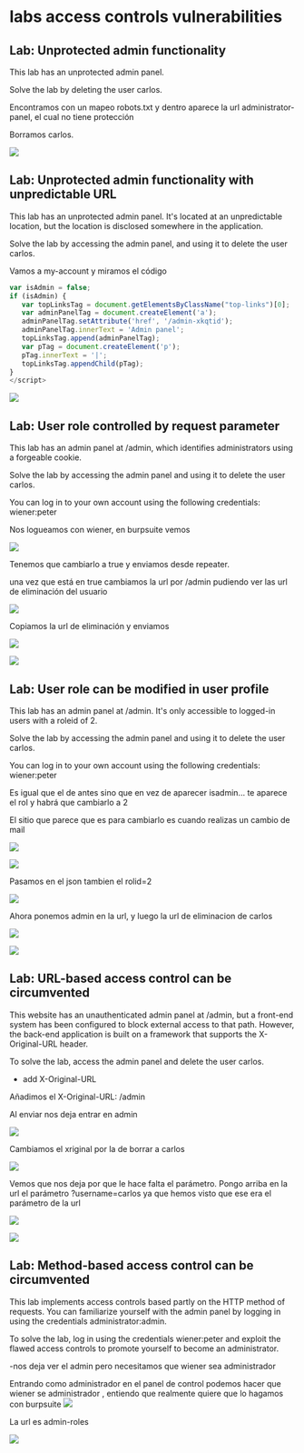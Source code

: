 # labs access controls vulnerabilities

## Lab: Unprotected admin functionality
This lab has an unprotected admin panel.

Solve the lab by deleting the user carlos.

Encontramos con un mapeo robots.txt y dentro aparece la url administrator-panel, el cual no tiene protección

Borramos carlos.

![](assets/2022-07-20-07-32-03.png)

## Lab: Unprotected admin functionality with unpredictable URL

This lab has an unprotected admin panel. It's located at an unpredictable location, but the location is disclosed somewhere in the application.

Solve the lab by accessing the admin panel, and using it to delete the user carlos.

Vamos a my-account y miramos el código

```js
var isAdmin = false;
if (isAdmin) {
   var topLinksTag = document.getElementsByClassName("top-links")[0];
   var adminPanelTag = document.createElement('a');
   adminPanelTag.setAttribute('href', '/admin-xkqtid');
   adminPanelTag.innerText = 'Admin panel';
   topLinksTag.append(adminPanelTag);
   var pTag = document.createElement('p');
   pTag.innerText = '|';
   topLinksTag.appendChild(pTag);
}
</script>
```

![](assets/2022-07-20-07-37-26.png)

## Lab: User role controlled by request parameter

This lab has an admin panel at /admin, which identifies administrators using a forgeable cookie.

Solve the lab by accessing the admin panel and using it to delete the user carlos.

You can log in to your own account using the following credentials: wiener:peter

Nos logueamos con wiener, en burpsuite vemos

![](assets/2022-07-20-07-42-10.png)

Tenemos que cambiarlo a true y enviamos desde repeater.

una vez que está en true cambiamos la url por /admin pudiendo ver las url de eliminación del usuario

![](assets/2022-07-20-07-44-04.png)

Copiamos la url de eliminación y enviamos

![](assets/2022-07-20-07-44-36.png)

![](assets/2022-07-20-07-44-46.png)

## Lab: User role can be modified in user profile

This lab has an admin panel at /admin. It's only accessible to logged-in users with a roleid of 2.

Solve the lab by accessing the admin panel and using it to delete the user carlos.

You can log in to your own account using the following credentials: wiener:peter

Es igual que el de antes sino que en vez de aparecer isadmin... te aparece el rol y habrá que cambiarlo a 2

El sitio que parece que es para cambiarlo es cuando realizas un cambio de mail

![](assets/2022-07-20-08-36-28.png)

![](assets/2022-07-20-08-37-40.png)

Pasamos en el json tambien el rolid=2

![](assets/2022-07-20-08-38-30.png)

Ahora ponemos admin en la url, y luego la url de eliminacion de carlos

![](assets/2022-07-20-08-39-11.png)

![](assets/2022-07-20-08-39-21.png)

## Lab: URL-based access control can be circumvented

This website has an unauthenticated admin panel at /admin, but a front-end system has been configured to block external access to that path. However, the back-end application is built on a framework that supports the X-Original-URL header.

To solve the lab, access the admin panel and delete the user carlos.

- add X-Original-URL 

Añadimos el X-Original-URL: /admin

Al enviar nos deja entrar en admin

![](assets/2022-07-20-09-00-18.png)

Cambiamos el xriginal por la de borrar a carlos

![](assets/2022-07-20-09-01-04.png)

Vemos que nos deja por que le hace falta el parámetro. Pongo arriba en la url el parámetro ?username=carlos ya que hemos visto que ese era el parámetro de la url

![](assets/2022-07-20-09-02-14.png)

![](assets/2022-07-20-09-02-24.png)

## Lab: Method-based access control can be circumvented

This lab implements access controls based partly on the HTTP method of requests. You can familiarize yourself with the admin panel by logging in using the credentials administrator:admin.

To solve the lab, log in using the credentials wiener:peter and exploit the flawed access controls to promote yourself to become an administrator.

-nos deja ver el admin pero necesitamos que wiener sea administrador

Entrando como administrador en el panel de control podemos hacer que wiener se administrador , entiendo que realmente quiere que lo hagamos con burpsuite
![](assets/2022-07-20-09-08-12.png)

La url es admin-roles

![](assets/2022-07-20-09-09-49.png)